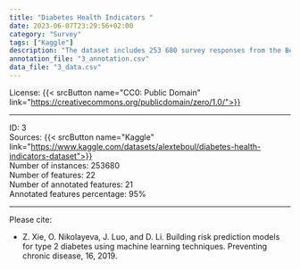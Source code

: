 ```yaml
---
title: "Diabetes Health Indicators "
date: 2023-06-07T23:29:56+02:00
category: "Survey"
tags: ["Kaggle"]
description: "The dataset includes 253 680 survey responses from the Behavioral Risk Factor Surveillance System (BRFSS) from 2015. This is an example of an annually collected health-related telephone survey published since 1984. The original data describes over 300 variables, but the cleaned version contains 22 features."
annotation_file: "3_annotation.csv"
data_file: "3_data.csv"
---
```


License: {{< srcButton name="CC0: Public Domain" link="https://creativecommons.org/publicdomain/zero/1.0/">}} 

 --- 
ID: 3 \
Sources: {{< srcButton name="Kaggle" link="https://www.kaggle.com/datasets/alexteboul/diabetes-health-indicators-dataset">}}  \
Number of instances: 253680 \
Number of features: 22 \
Number of annotated features: 21 \
Annotated features percentage: 95% 

 --- 
Please cite: 
- Z. Xie, O. Nikolayeva, J. Luo, and D. Li. Building risk prediction models for type 2 diabetes using machine learning techniques. Preventing chronic disease, 16, 2019. 
